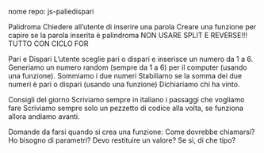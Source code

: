 nome repo: js-paliedispari

Palidroma
Chiedere all’utente di inserire una parola
Creare una funzione per capire se la parola inserita è palindroma
NON USARE SPLIT E REVERSE!!! TUTTO CON CICLO FOR

Pari e Dispari
L’utente sceglie pari o dispari e inserisce un numero da 1 a 6.
Generiamo un numero random (sempre da 1 a 6) per il computer (usando una funzione).
Sommiamo i due numeri
Stabiliamo se la somma dei due numeri è pari o dispari (usando una funzione)
Dichiariamo chi ha vinto.



Consigli del giorno
Scriviamo sempre in italiano i passaggi che vogliamo fare
Scriviamo sempre solo un pezzetto di codice alla volta, se funziona allora andiamo avanti.

Domande da  farsi quando si crea una funzione:
Come dovrebbe chiamarsi?
Ho bisogno di parametri?
Devo restituire un valore?
Se sì, di che tipo?
